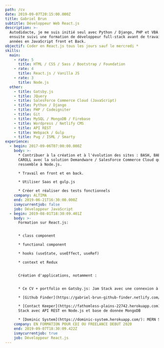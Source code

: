 ```yaml
---
path: /cv
date: 2019-09-07T20:15:00.000Z
title: Gabriel Brun
subtitle: Développeur Web React.js
description: >-
  Autodidacte, je me suis initié seul avec Python / Django, PHP et VBA. J'ai
  ensuite suivi une formation de développeur full-stack avant de travailler 2
  années en JavaScript front et Back.
objectif: Coder en React.js tous les jours sauf le mercredi *
skills:
  main:
    - rate: 5
      title: HTML / CSS / Sass / Bootstrap / Foundation
    - rate: 4
      title: React.js / Vanilla JS
    - rate: 3
      title: Node.js
  other:
    - title: Gatsby.js
    - title: JQuery
    - title: SalesForce Commerce Cloud (JavaScript)
    - title: Python / Django
    - title: PHP / Codeigniter
    - title: Git
    - title: MySQL / MongoDB / Firebase
    - title: Wordpress / Netlify CMS
    - title: API REST
    - title: Webpack / Gulp
    - title: Pug / ISML / Smarty
experience:
  - begin: 2017-09-06T07:00:00.000Z
    body: >-
      * Contribuer à la création et à l'évolution des sites : BASH, BABYLISS et
      CAROLL avec la solution Demandware / SalesForce Commerce Cloud qui
      ressemble à Node.js.

      * Travail en front et en back.

      * Utiliser Saas et gulp.js

      * Créer et réaliser des tests fonctionnels
    company: ALTIMA
    end: 2019-06-21T16:30:00.000Z
    ismycurrentjob: false
    job: Développeur JavaScript
  - begin: 2019-08-01T18:30:09.401Z
    body: >-
      Formation sur React.js:


      * class component

      * functional component

      * hooks (useState, useEffect, useRef)

      * context et Redux


      Création d'applications, notamment :


      * Ce CV + portfolio en Gatsby.js: Jam Stack avec une connexion à un CMS

      * [Github Finder](https://gabriel-brun-github-finder.netlify.com/)

      * [Contact Keeper](https://fathomless-plains-22742.herokuapp.com): MERN
      Stack avec API REST en Node.js et base de donnée MongoDB

      * [Dominic System](https://dominic-system.herokuapp.com/): MERN Stack
    company: EN FORMATION POUR CDI OU FREELANCE DEBUT 2020
    end: 2019-09-07T18:30:09.422Z
    ismycurrentjob: true
    job: Développeur React.js
---
```


